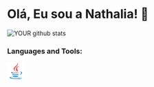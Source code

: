 # Olá, Eu sou a Nathalia! 👋

![YOUR github stats](https://github-readme-stats.vercel.app/api?username=nttcerqueira)


<h3 align="left">Languages and Tools:</h3>
<p align="left"> <a href="https://www.java.com" target="_blank" rel="noreferrer"> <img src="https://raw.githubusercontent.com/devicons/devicon/master/icons/java/java-original.svg" alt="java" width="40" height="40"/> </a> </p>








